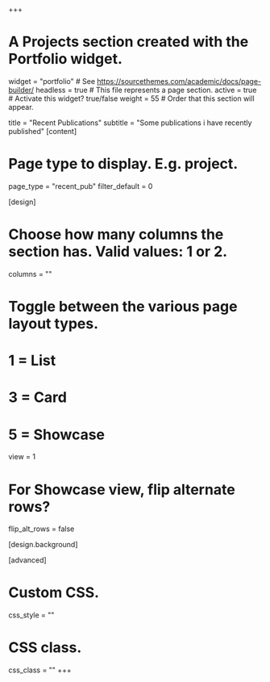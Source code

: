 +++
# A Projects section created with the Portfolio widget.
widget = "portfolio"  # See https://sourcethemes.com/academic/docs/page-builder/
headless = true  # This file represents a page section.
active = true  # Activate this widget? true/false
weight = 55  # Order that this section will appear.

title = "Recent Publications"
subtitle = "Some publications i have recently published"
[content]
  # Page type to display. E.g. project.
  page_type = "recent_pub"
  filter_default = 0

[design]
  # Choose how many columns the section has. Valid values: 1 or 2.
  columns = ""

  # Toggle between the various page layout types.
  #   1 = List
  #   3 = Card
  #   5 = Showcase
  view = 1

  # For Showcase view, flip alternate rows?
  flip_alt_rows = false

[design.background] 
  
[advanced]
 # Custom CSS. 
 css_style = ""
 
 # CSS class.
 css_class = ""
+++
